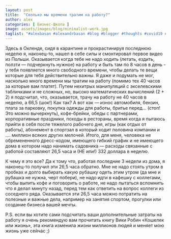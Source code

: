 ```yaml
---
layout: post
title:  "Сколько мы времени тратим на работу?"
author: alex
categories: [ Бизнес-Школа ]
image: assets/images/blog/minimalist-work.jpg
taglist: "#alexbasan #alexandrbasan #blog #blogger #thoughts #covid19 #алексбасан #александрбасан #блог #блоггер #мысливмоейголове #карантин #кошелекилижизнь"
---
```


Здесь в Окленде, сидя в карантине и прокрастинируя последнюю неделю я, наконец-то, нашел в себе силы и смонтировал первое видео из Польши. Оказывается когда тебе не надо ходить (летать, ездить, ползти — подчеркнуть нужное) на работу и быть там по 8 часов в день - у тебя появляется много свободного времени, чтобы делать те вещи которые для тебя действительно важны. Я даже и подумать не мог, насколько много времени мы тратим на работу (помимо тех 40 часов за которые вам платят). Путем нехитрых манипуляций с экселевскими табличками и не сложных, но, высоко математических вычислений (2 + 2) я подсчитал, что, оказывается, трачу на работу не 40 часов в неделю, а 66,5 (шок!) Как так? А вот как — износ автомобиля, бензин, плата за парковку, покупка одежды для работы, бритье перед... (стоп! Это можно вычеркнуть), кофе-брейки, обеды с партнерами, корпоративные праздники, походы в рестораны, время когда я пытаюсь прийти в себя после тяжелого рабочего дня, игры (как отдых от работы), абонемент в спортзал в который ходит половина компании и .... миллион всяких других мелочей. Итого, для меня, человека не обремененного дресс-кодом, имеющего гибкий график и не имеющего дома в котором надо нанимать садовника — расходы связанные с работой составляют 26,5 часа и (НЕ или!) 332 доллара в неделю.

К чему я это все? Да к тому что, работая последние 3 недели из дома, я наконец-то получил эти 26,5 часа обратно. Мне не надо стоять утром в пробках и долго выбирать какую рубашку одеть этим утром (да мне и рубашка не нужна, черт побери), не надо идти в кафешку с коллегами, чтобы выпить кофе и поговорить о работе, не надо пытаться вспомнить что я делал минуту назад, перед тем как ответить на вопрос коллеги из соседнего ряда. Оказывается эти 26,5 часа можно потратить на полезные и важные дела, например на занятия спортом, прогулки или создание бизнеса вашей мечты.

P.S. если вы хотите сами подсчитать ваши дополнительные затраты на работу я очень рекомендую вам прочитать книгу Вики Робин «Кошелек или жизнь», эта книга изменила жизни миллионов людей и меняет мою жизнь уже сейчас ;)
